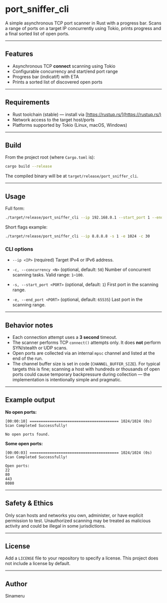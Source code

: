 # port\_sniffer\_cli

A simple asynchronous TCP port scanner in Rust with a progress bar.
Scans a range of ports on a target IP concurrently using Tokio, prints progress and a final sorted list of open ports.

---

## Features

* Asynchronous TCP **connect** scanning using Tokio
* Configurable concurrency and start/end port range
* Progress bar (indicatif) with ETA
* Prints a sorted list of discovered open ports

---

## Requirements

* Rust toolchain (stable) — install via [https://rustup.rs/](https://rustup.rs/)
* Network access to the target host/ports
* Platforms supported by Tokio (Linux, macOS, Windows)

---

## Build

From the project root (where `Cargo.toml` is):

```bash
cargo build --release
```

The compiled binary will be at `target/release/port_sniffer_cli`.

---

## Usage

Full form:

```bash
./target/release/port_sniffer_cli --ip 192.168.0.1 --start_port 1 --end_port 1024 --concurrency 50
```

Short flags example:

```bash
./target/release/port_sniffer_cli --ip 8.8.8.8 -s 1 -e 1024 -c 30
```

### CLI options

* `--ip <IP>` (required)
  Target IPv4 or IPv6 address.

* `-c, --concurrency <N>` (optional, default: `50`)
  Number of concurrent scanning tasks. Valid range: `1`–`100`.

* `-s, --start_port <PORT>` (optional, default: `1`)
  First port in the scanning range.

* `-e, --end_port <PORT>` (optional, default: `65535`)
  Last port in the scanning range.

---

## Behavior notes

* Each connection attempt uses a **3 second** timeout.
* The scanner performs TCP `connect()` attempts only. It does **not** perform SYN/stealth or UDP scans.
* Open ports are collected via an internal `mpsc` channel and listed at the end of the run.
* The channel buffer size is set in code (`CHANNEL_BUFFER_SIZE`). For typical targets this is fine; scanning a host with hundreds or thousands of open ports could cause temporary backpressure during collection — the implementation is intentionally simple and pragmatic.

---

## Example output

**No open ports:**

```
[00:00:10] ======================================== 1024/1024 (0s)
Scan Completed Successfully!

No open ports found.
```

**Some open ports:**

```
[00:00:03] ======================================== 1024/1024 (0s)
Scan Completed Successfully!

Open ports:
22
80
443
8080
```

---

## Safety & Ethics

Only scan hosts and networks you own, administer, or have explicit permission to test. Unauthorized scanning may be treated as malicious activity and could be illegal in some jurisdictions.

---

## License

Add a `LICENSE` file to your repository to specify a license. This project does not include a license by default.

---

## Author

Sinameru
